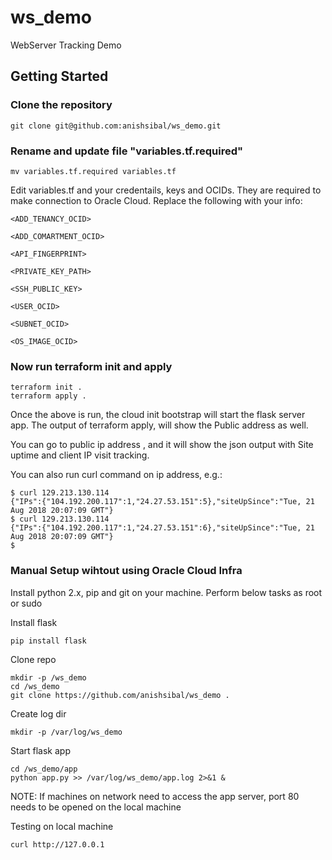 # ws_demo
WebServer Tracking Demo

## Getting Started

### Clone the repository
```
git clone git@github.com:anishsibal/ws_demo.git
```
### Rename and update file "variables.tf.required"
```
mv variables.tf.required variables.tf
```
Edit variables.tf and your credentails, keys and OCIDs. They are required to make connection to Oracle Cloud. Replace
the following with your info:
```
<ADD_TENANCY_OCID>

<ADD_COMARTMENT_OCID>

<API_FINGERPRINT>

<PRIVATE_KEY_PATH>

<SSH_PUBLIC_KEY>

<USER_OCID>

<SUBNET_OCID>

<OS_IMAGE_OCID>
```
### Now run terraform init and apply
```
terraform init .
terraform apply .
```

Once the above is run, the cloud init bootstrap will start the flask server app.
The output of terraform apply, will show the Public address as well. 

You can go to public ip address , and it will show the json output with Site uptime and client IP visit tracking.

You can also run curl command on ip address, e.g.:
```
$ curl 129.213.130.114
{"IPs":{"104.192.200.117":1,"24.27.53.151":5},"siteUpSince":"Tue, 21 Aug 2018 20:07:09 GMT"}
$ curl 129.213.130.114
{"IPs":{"104.192.200.117":1,"24.27.53.151":6},"siteUpSince":"Tue, 21 Aug 2018 20:07:09 GMT"}
$
```

### Manual Setup wihtout using Oracle Cloud Infra

Install python 2.x, pip and git on your machine. Perform below tasks as root or sudo

Install flask 
```
pip install flask
```
Clone repo 
```
mkdir -p /ws_demo
cd /ws_demo
git clone https://github.com/anishsibal/ws_demo .
```
Create log dir 
```
mkdir -p /var/log/ws_demo
```

Start flask app
```
cd /ws_demo/app
python app.py >> /var/log/ws_demo/app.log 2>&1 &
```

NOTE: If machines on network need to access the app server, port 80 needs to be opened on the local machine

Testing on local machine
```
curl http://127.0.0.1
```
